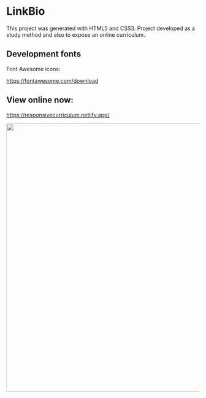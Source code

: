 # LinkBio

This project was generated with HTML5 and CSS3.
Project developed as a study method and also to expose an online curriculum.

## Development fonts

Font Awesome icons:

https://fontawesome.com/download

## View online now:
 
https://responsivecurriculum.netlify.app/
 
<div align="center">
<img src="https://user-images.githubusercontent.com/29787356/212726739-06d99abc-0824-4b11-924e-54b38b705ef5.png" width="700px" />
</div>

